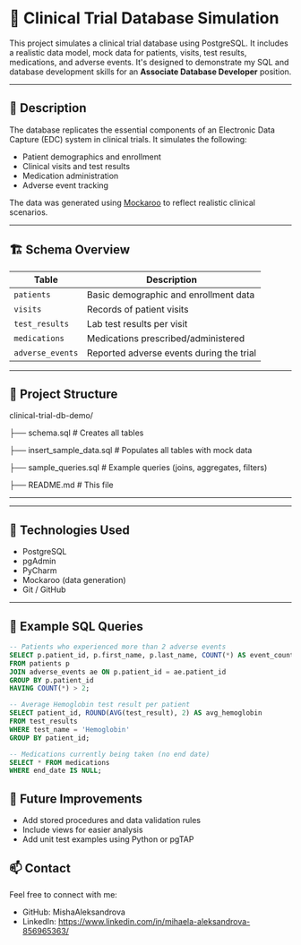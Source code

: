 # 🧪 Clinical Trial Database Simulation

This project simulates a clinical trial database using PostgreSQL. It includes a realistic data model, mock data for patients, visits, test results, medications, and adverse events. It's designed to demonstrate my SQL and database development skills for an **Associate Database Developer** position.

---

## 🧠 Description

The database replicates the essential components of an Electronic Data Capture (EDC) system in clinical trials. It simulates the following:

- Patient demographics and enrollment
- Clinical visits and test results
- Medication administration
- Adverse event tracking

The data was generated using [Mockaroo](https://mockaroo.com) to reflect realistic clinical scenarios.

---

## 🏗 Schema Overview

| Table            | Description                                |
|------------------|--------------------------------------------|
| `patients`       | Basic demographic and enrollment data      |
| `visits`         | Records of patient visits                  |
| `test_results`   | Lab test results per visit                 |
| `medications`    | Medications prescribed/administered        |
| `adverse_events` | Reported adverse events during the trial   |

---

## 📂 Project Structure

clinical-trial-db-demo/

├── schema.sql # Creates all tables

├── insert_sample_data.sql # Populates all tables with mock data

├── sample_queries.sql # Example queries (joins, aggregates, filters)

├── README.md # This file


---


---

## 🧪 Technologies Used

- PostgreSQL
- pgAdmin
- PyCharm
- Mockaroo (data generation)
- Git / GitHub

---

## 🧠 Example SQL Queries

```sql
-- Patients who experienced more than 2 adverse events
SELECT p.patient_id, p.first_name, p.last_name, COUNT(*) AS event_count
FROM patients p
JOIN adverse_events ae ON p.patient_id = ae.patient_id
GROUP BY p.patient_id
HAVING COUNT(*) > 2;

-- Average Hemoglobin test result per patient
SELECT patient_id, ROUND(AVG(test_result), 2) AS avg_hemoglobin
FROM test_results
WHERE test_name = 'Hemoglobin'
GROUP BY patient_id;

-- Medications currently being taken (no end date)
SELECT * FROM medications
WHERE end_date IS NULL;

```

## 🚀 Future Improvements
- Add stored procedures and data validation rules
- Include views for easier analysis
- Add unit test examples using Python or pgTAP

## 📫 Contact
Feel free to connect with me:
- GitHub: MishaAleksandrova
- LinkedIn: https://www.linkedin.com/in/mihaela-aleksandrova-856965363/

